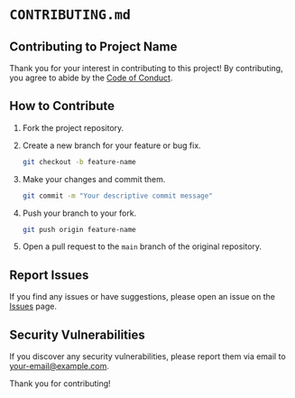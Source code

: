 
# `CONTRIBUTING.md`

## Contributing to Project Name

Thank you for your interest in contributing to this project! By contributing, you agree to abide by the [Code of Conduct](CODE_OF_CONDUCT.md).

## How to Contribute

1. Fork the project repository.
2. Create a new branch for your feature or bug fix.

    ```bash
    git checkout -b feature-name
    ```

3. Make your changes and commit them.

    ```bash
    git commit -m "Your descriptive commit message"
    ```

4. Push your branch to your fork.

    ```bash
    git push origin feature-name
    ```

5. Open a pull request to the `main` branch of the original repository.

## Report Issues

If you find any issues or have suggestions, please open an issue on the [Issues](https://github.com/your-username/your-repo/issues) page.

## Security Vulnerabilities

If you discover any security vulnerabilities, please report them via email to [your-email@example.com](mailto:your-email@example.com).

Thank you for contributing!
